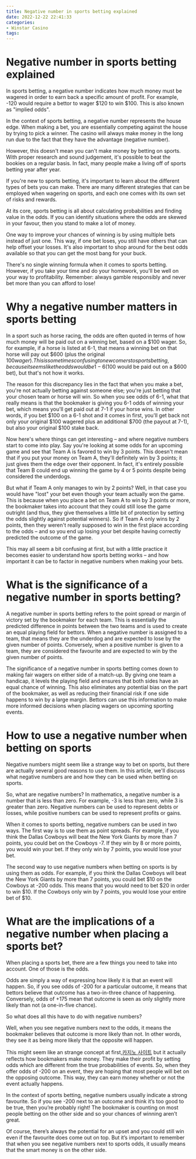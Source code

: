```yaml
---
title: Negative number in sports betting explained
date: 2022-12-22 22:41:33
categories:
- Winstar Casino
tags:
---
```



#  Negative number in sports betting explained

In sports betting, a negative number indicates how much money must be wagered in order to earn back a specific amount of profit. For example, -120 would require a bettor to wager $120 to win $100. This is also known as "implied odds".

In the context of sports betting, a negative number represents the house edge. When making a bet, you are essentially competing against the house by trying to pick a winner. The casino will always make money in the long run due to the fact that they have the advantage (negative number).

However, this doesn't mean you can't make money by betting on sports. With proper research and sound judgement, it's possible to beat the bookies on a regular basis. In fact, many people make a living off of sports betting year after year.

If you're new to sports betting, it's important to learn about the different types of bets you can make. There are many different strategies that can be employed when wagering on sports, and each one comes with its own set of risks and rewards.

At its core, sports betting is all about calculating probabilities and finding value in the odds. If you can identify situations where the odds are skewed in your favour, then you stand to make a lot of money.

One way to improve your chances of winning is by using multiple bets instead of just one. This way, if one bet loses, you still have others that can help offset your losses. It's also important to shop around for the best odds available so that you can get the most bang for your buck.

There's no single winning formula when it comes to sports betting. However, if you take your time and do your homework, you'll be well on your way to profitability. Remember: always gamble responsibly and never bet more than you can afford to lose!

#  Why a negative number matters in sports betting

In a sport such as horse racing, the odds are often quoted in terms of how much money will be paid out on a winning bet, based on a $100 wager. So, for example, if a horse is listed at 6-1, that means a winning bet on that horse will pay out $600 (plus the original $100 wager). This is sometimes confusing to newcomers to sports betting, because it seems like the odds would be 1-6 ($100 would be paid out on a $600 bet), but that's not how it works.

The reason for this discrepancy lies in the fact that when you make a bet, you're not actually betting against someone else; you're just betting that your chosen team or horse will win. So when you see odds of 6-1, what that really means is that the bookmaker is giving you 6-1 odds of winning your bet, which means you'll get paid out at 7-1 if your horse wins. In other words, if you bet $100 on a 6-1 shot and it comes in first, you'll get back not only your original $100 wagered plus an additional $700 (the payout at 7-1), but also your original $100 stake back.

Now here's where things can get interesting – and where negative numbers start to come into play. Say you're looking at some odds for an upcoming game and see that Team A is favored to win by 3 points. This doesn't mean that if you put your money on Team A, they'll definitely win by 3 points; it just gives them the edge over their opponent. In fact, it's entirely possible that Team B could end up winning the game by 4 or 5 points despite being considered the underdogs.

But what if Team A only manages to win by 2 points? Well, in that case you would have "lost" your bet even though your team actually won the game. This is because when you place a bet on Team A to win by 3 points or more, the bookmaker takes into account that they could still lose the game outright (and thus, they give themselves a little bit of protection by setting the odds slightly against potential winners). So if Team A only wins by 2 points, then they weren't really supposed to win in the first place according to the odds – and so you end up losing your bet despite having correctly predicted the outcome of the game.

This may all seem a bit confusing at first, but with a little practice it becomes easier to understand how sports betting works – and how important it can be to factor in negative numbers when making your bets.

#  What is the significance of a negative number in sports betting?

A negative number in sports betting refers to the point spread or margin of victory set by the bookmaker for each team. This is essentially the predicted difference in points between the two teams and is used to create an equal playing field for bettors. When a negative number is assigned to a team, that means they are the underdog and are expected to lose by the given number of points. Conversely, when a positive number is given to a team, they are considered the favourite and are expected to win by the given number of points.

The significance of a negative number in sports betting comes down to making fair wagers on either side of a match-up. By giving one team a handicap, it levels the playing field and ensures that both sides have an equal chance of winning. This also eliminates any potential bias on the part of the bookmaker, as well as reducing their financial risk if one side happens to win by a large margin. Bettors can use this information to make more informed decisions when placing wagers on upcoming sporting events.

#  How to use a negative number when betting on sports 

Negative numbers might seem like a strange way to bet on sports, but there are actually several good reasons to use them. In this article, we'll discuss what negative numbers are and how they can be used when betting on sports.

So, what are negative numbers? In mathematics, a negative number is a number that is less than zero. For example, -3 is less than zero, while 3 is greater than zero. Negative numbers can be used to represent debts or losses, while positive numbers can be used to represent profits or gains.

When it comes to sports betting, negative numbers can be used in two ways. The first way is to use them as point spreads. For example, if you think the Dallas Cowboys will beat the New York Giants by more than 7 points, you could bet on the Cowboys -7. If they win by 8 or more points, you would win your bet. If they only win by 7 points, you would lose your bet.

The second way to use negative numbers when betting on sports is by using them as odds. For example, if you think the Dallas Cowboys will beat the New York Giants by more than 7 points, you could bet $10 on the Cowboys at -200 odds. This means that you would need to bet $20 in order to win $10. If the Cowboys only win by 7 points, you would lose your entire bet of $10.

#  What are the implications of a negative number when placing a sports bet?

When placing a sports bet, there are a few things you need to take into account. One of those is the odds.

Odds are simply a way of expressing how likely it is that an event will happen. So, if you see odds of -200 for a particular outcome, it means that bettors believe that outcome has a two-in-three chance of happening. Conversely, odds of +175 mean that outcome is seen as only slightly more likely than not (a one-in-five chance).

So what does all this have to do with negative numbers?

Well, when you see negative numbers next to the odds, it means the bookmaker believes that outcome is more likely than not. In other words, they see it as being more likely that the opposite will happen.

This might seem like an strange concept at first,[카지노 사이트](https://choegocasino.com/) but it actually reflects how bookmakers make money. They make their profit by setting odds which are different from the true probabilities of events. So, when they offer odds of -200 on an event, they are hoping that most people will bet on the opposing outcome. This way, they can earn money whether or not the event actually happens.

In the context of sports betting, negative numbers usually indicate a strong favourite. So if you see -200 next to an outcome and think it’s too good to be true, then you’re probably right! The bookmaker is counting on most people betting on the other side and so your chances of winning aren’t great.

Of course, there’s always the potential for an upset and you could still win even if the favourite does come out on top. But it’s important to remember that when you see negative numbers next to sports odds, it usually means that the smart money is on the other side.